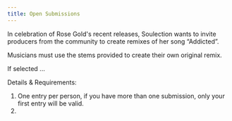 ```yaml
---
title: Open Submissions
---
```

In celebration of Rose Gold's recent releases, Soulection wants to invite producers from the community to create remixes of her song “Addicted”.

Musicians must use the stems provided to create their own original remix.

If selected ...

Details & Requirements:
1. One entry per person, if you have more than one submission, only your first entry will be valid.
2. 